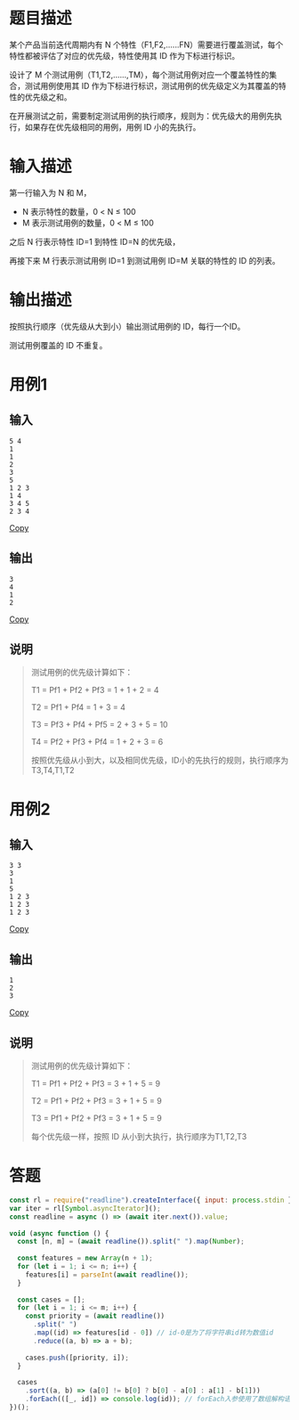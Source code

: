 # 题目描述

某个产品当前迭代周期内有 N 个特性（F1,F2,......FN）需要进行覆盖测试，每个特性都被评估了对应的优先级，特性使用其 ID 作为下标进行标识。

设计了 M 个测试用例（T1,T2,......,TM），每个测试用例对应一个覆盖特性的集合，测试用例使用其 ID 作为下标进行标识，测试用例的优先级定义为其覆盖的特性的优先级之和。

在开展测试之前，需要制定测试用例的执行顺序，规则为：优先级大的用例先执行，如果存在优先级相同的用例，用例 ID 小的先执行。

# 输入描述

第一行输入为 N 和 M，

- N 表示特性的数量，0 < N ≤ 100
- M 表示测试用例的数量，0 < M ≤ 100

之后 N 行表示特性 ID=1 到特性 ID=N 的优先级，

再接下来 M 行表示测试用例 ID=1 到测试用例 ID=M 关联的特性的 ID 的列表。

# 输出描述

按照执行顺序（优先级从大到小）输出测试用例的 ID，每行一个ID。

测试用例覆盖的 ID 不重复。

# 用例1

## 输入

```none
5 4
1
1
2
3
5
1 2 3
1 4
3 4 5
2 3 4
```

[Copy](javascript:;)

## 输出

```none
3
4
1
2
```

[Copy](javascript:;)

## 说明

> 测试用例的优先级计算如下：
>
> T1 = Pf1 + Pf2 + Pf3 = 1 + 1 + 2 = 4
>
> T2 = Pf1 + Pf4 = 1 + 3 = 4
>
> T3 = Pf3 + Pf4 + Pf5 = 2 + 3 + 5 = 10
>
> T4 = Pf2 + Pf3 + Pf4 = 1 + 2 + 3 = 6
>
> 按照优先级从小到大，以及相同优先级，ID小的先执行的规则，执行顺序为T3,T4,T1,T2

# 用例2

## 输入

```none
3 3
3
1
5
1 2 3
1 2 3
1 2 3
```

[Copy](javascript:;)

## 输出

```none
1
2
3
```

[Copy](javascript:;)

## 说明

> 测试用例的优先级计算如下：
>
> T1 = Pf1 + Pf2 + Pf3 = 3 + 1 + 5 = 9
>
> T2 = Pf1 + Pf2 + Pf3 = 3 + 1 + 5 = 9
>
> T3 = Pf1 + Pf2 + Pf3 = 3 + 1 + 5 = 9
>
> 每个优先级一样，按照 ID 从小到大执行，执行顺序为T1,T2,T3

# 答题

~~~javascript
const rl = require("readline").createInterface({ input: process.stdin });
var iter = rl[Symbol.asyncIterator]();
const readline = async () => (await iter.next()).value;
 
void (async function () {
  const [n, m] = (await readline()).split(" ").map(Number);
 
  const features = new Array(n + 1);
  for (let i = 1; i <= n; i++) {
    features[i] = parseInt(await readline());
  }
 
  const cases = [];
  for (let i = 1; i <= m; i++) {
    const priority = (await readline())
      .split(" ")
      .map((id) => features[id - 0]) // id-0是为了将字符串id转为数值id
      .reduce((a, b) => a + b);
 
    cases.push([priority, i]);
  }
 
  cases
    .sort((a, b) => (a[0] != b[0] ? b[0] - a[0] : a[1] - b[1]))
    .forEach(([_, id]) => console.log(id)); // forEach入参使用了数组解构语法
})();
~~~

